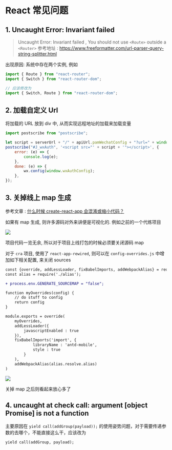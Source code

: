 # React 常见问题

## 1. Uncaught Error: Invariant failed

> Uncaught Error: Invariant failed , You should not use `<Route>` outside a `<Router>`
> 参考地址 : https://www.freeformatter.com/url-parser-query-string-splitter.html

出现原因: 系统中存在两个实例, 例如

```js
import { Route } from "react-router";
import { Switch } from "react-router-dom";

// 应该修改为
import { Switch, Route } from "react-router-dom";
```

## 2. 加载自定义 Url

将加载的 URL 放到 div 中, 从而实现远程地址的加载来加载变量

```js
import postscribe from "postscribe";

let script = serverUrl + "/" + apiUrl.pamWechatConfig + "?url=" + window.location.href + "&type=base";
postscribe("#J_wxAuth", '<script src="' + script + '"></script>', {
	error: (e) => {
		console.log(e);
	},
	done: (e) => {
		wx.config(window.wxAuthConfig);
	},
});
```

## 3. 关掉线上 map 生成

参考文章 : [什么时候 create-react-app 会混淆或缩小代码？](https://blog.csdn.net/hahahhahahahha123456/article/details/102901643)

如果有 map 生成, 则许多源码对外来讲便是可视化的. 例如之前的一个代练项目


![](https://file.wulicode.com/note/2021/10-22/09-18-50652.png)



项目代码一览无余, 所以对于项目上线打包的时候必须要关闭源码 map

对于 `cra` 项目, 使用了 `react-app-rewired`, 则可以在 `config-overrides.js` 中增加如下相关配置, 来关闭 sources

```diff
const {override, addLessLoader, fixBabelImports, addWebpackAlias} = require('customize-cra');
const alias = require('./alias');

+ process.env.GENERATE_SOURCEMAP = "false";

function myOverrides(config) {
	// do stuff to config
	return config
}

module.exports = override(
	myOverrides,
	addLessLoader({
		javascriptEnabled : true
	}),
	fixBabelImports('import', {
			libraryName : 'antd-mobile',
			style : true
		}
	),
	addWebpackAlias(alias.resolve.alias)
)
```


![](https://file.wulicode.com/note/2021/10-22/09-19-19921.png)


关掉 map 之后则看起来放心多了

## 4. uncaught at check call: argument [object Promise] is not a function

主要原因在 `yield call(addGroup(payload));` 的使用姿势问题，对于需要传递参数的去哪个，不能直接这么干，应该改为

```
yield call(addGroup, payload);
```
